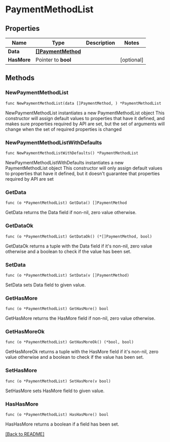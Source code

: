 # PaymentMethodList

## Properties

Name | Type | Description | Notes
------------ | ------------- | ------------- | -------------
**Data** | [**[]PaymentMethod**](PaymentMethod.md) |  | 
**HasMore** | Pointer to **bool** |  | [optional] 

## Methods

### NewPaymentMethodList

`func NewPaymentMethodList(data []PaymentMethod, ) *PaymentMethodList`

NewPaymentMethodList instantiates a new PaymentMethodList object
This constructor will assign default values to properties that have it defined,
and makes sure properties required by API are set, but the set of arguments
will change when the set of required properties is changed

### NewPaymentMethodListWithDefaults

`func NewPaymentMethodListWithDefaults() *PaymentMethodList`

NewPaymentMethodListWithDefaults instantiates a new PaymentMethodList object
This constructor will only assign default values to properties that have it defined,
but it doesn't guarantee that properties required by API are set

### GetData

`func (o *PaymentMethodList) GetData() []PaymentMethod`

GetData returns the Data field if non-nil, zero value otherwise.

### GetDataOk

`func (o *PaymentMethodList) GetDataOk() (*[]PaymentMethod, bool)`

GetDataOk returns a tuple with the Data field if it's non-nil, zero value otherwise
and a boolean to check if the value has been set.

### SetData

`func (o *PaymentMethodList) SetData(v []PaymentMethod)`

SetData sets Data field to given value.


### GetHasMore

`func (o *PaymentMethodList) GetHasMore() bool`

GetHasMore returns the HasMore field if non-nil, zero value otherwise.

### GetHasMoreOk

`func (o *PaymentMethodList) GetHasMoreOk() (*bool, bool)`

GetHasMoreOk returns a tuple with the HasMore field if it's non-nil, zero value otherwise
and a boolean to check if the value has been set.

### SetHasMore

`func (o *PaymentMethodList) SetHasMore(v bool)`

SetHasMore sets HasMore field to given value.

### HasHasMore

`func (o *PaymentMethodList) HasHasMore() bool`

HasHasMore returns a boolean if a field has been set.


[[Back to README]](../../README.md)


